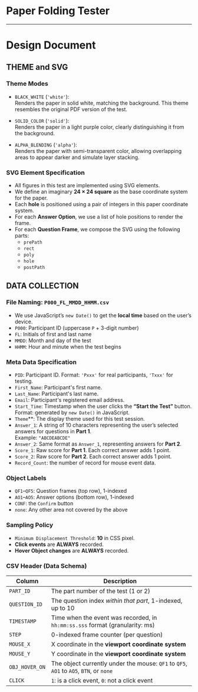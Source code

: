 # Paper Folding Tester





---
# Design Document

## THEME and SVG

### Theme Modes
- `BLACK_WHITE` (`'white'`):  
  Renders the paper in solid white, matching the background. This theme resembles the original PDF version of the test.

- `SOLID_COLOR` (`'solid'`):  
  Renders the paper in a light purple color, clearly distinguishing it from the background.

- `ALPHA_BLENDING` (`'alpha'`):  
  Renders the paper with semi-transparent color, allowing overlapping areas to appear darker and simulate layer stacking.


### SVG Element Specification
- All figures in this test are implemented using SVG elements.
- We define an imaginary **24 × 24 square** as the base coordinate system for the paper.
- Each **hole** is positioned using a pair of integers in this paper coordinate system.
- For each **Answer Option**, we use a list of hole positions to render the frame.
- For each **Question Frame**, we compose the SVG using the following parts:
  - `prePath`
  - `rect`
  - `poly`
  - `hole`
  - `postPath`


## DATA COLLECTION

### File Naming: `P000_FL_MMDD_HHMM.csv`
- We use JavaScript’s `new Date()` to get the **local time** based on the user’s device.
- `P000`: Participant ID (uppercase `P` + 3-digit number)
- `FL`: Initials of first and last name
- `MMDD`: Month and day of the test
- `HHMM`: Hour and minute when the test begins

### Meta Data Specification

- `PID`: Participant ID. Format: `'Pxxx'` for real participants, `'Txxx'` for testing.
- `First_Name`: Participant's first name.
- `Last_Name`: Participant's last name.
- `Email`: Participant's registered email address.
- `Start_Time`: Timestamp when the user clicks the **“Start the Test”** button.  
  Format: generated by `new Date()` in JavaScript.
- `Theme`**: The display theme used for this test session.
- `Answer_1`: A string of 10 characters representing the user’s selected answers for questions in **Part 1**.  
  Example: `"ABCDEABCDE"`
- `Answer_2`: Same format as `Answer_1`, representing answers for **Part 2**.
- `Score_1`: Raw score for **Part 1**. Each correct answer adds 1 point.
- `Score_2`: Raw score for **Part 2**. Each correct answer adds 1 point.
- `Record_Count`: the number of record for mouse event data.


### Object Labels
- `QF1`–`QF5`: Question frames (top row), 1-indexed
- `AO1`–`AO5`: Answer options (bottom row), 1-indexed
- `CONF`: the `Confirm` button
- `none`: Any other area not covered by the above


### Sampling Policy
- `Minimum Displacement Threshold`: **10** in CSS pixel.
- **Click events** are **ALWAYS** recorded.
- **Hover Object changes** are **ALWAYS** recorded.


###  CSV Header (Data Schema)
| **Column**      | **Description** |
|-----------------|-----------------|
| `PART_ID`       | The part number of the test (1 or 2) |
| `QUESTION_ID`   | The question index *within that part*, 1-indexed, up to 10 |
| `TIMESTAMP`     | Time when the event was recorded, in `hh:mm:ss.sss` format (granularity: ms) |
| `STEP`          | 0-indexed frame counter (per question) |
| `MOUSE_X`       | X coordinate in the **viewport coordinate system** |
| `MOUSE_Y`       | Y coordinate in the **viewport coordinate system** |
| `OBJ_HOVER_ON`  | The object currently under the mouse: `QF1` to `QF5`, `AO1` to `AO5`, `BTN`, or `none` |
| `CLICK`         | `1`: is a click event, `0`: not a click event |

